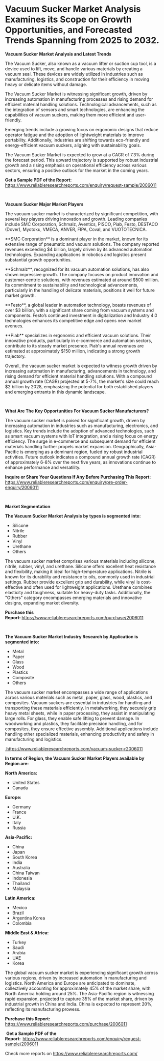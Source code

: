 <p><h1>Vacuum Sucker Market Analysis Examines its Scope on Growth Opportunities, and Forecasted Trends Spanning from 2025 to 2032.</h1></p><p><strong>Vacuum Sucker Market Analysis and Latest Trends</strong></p>
<p><p>The Vacuum Sucker, also known as a vacuum lifter or suction cup tool, is a device used to lift, move, and handle various materials by creating a vacuum seal. These devices are widely utilized in industries such as manufacturing, logistics, and construction for their efficiency in moving heavy or delicate items without damage. </p><p>The Vacuum Sucker Market is witnessing significant growth, driven by increasing automation in manufacturing processes and rising demand for efficient material handling solutions. Technological advancements, such as the integration of sensors and smart technologies, are enhancing the capabilities of vacuum suckers, making them more efficient and user-friendly. </p><p>Emerging trends include a growing focus on ergonomic designs that reduce operator fatigue and the adoption of lightweight materials to improve portability. Additionally, industries are shifting towards eco-friendly and energy-efficient vacuum suckers, aligning with sustainability goals. </p><p>The Vacuum Sucker Market is expected to grow at a CAGR of 7.3% during the forecast period. This upward trajectory is supported by robust industrial growth and a rising emphasis on operational efficiency across various sectors, ensuring a positive outlook for the market in the coming years.</p></p>
<p><strong>Get a Sample PDF of the Report:&nbsp;</strong> <a href="https://www.reliableresearchreports.com/enquiry/request-sample/2006011?utm_campaign=3364&utm_medium=2&utm_source=Github&utm_content=ia&utm_term=11042025&utm_id=vacuum-sucker">https://www.reliableresearchreports.com/enquiry/request-sample/2006011</a></p>
<p>&nbsp;</p>
<p><strong>Vacuum Sucker Major Market Players</strong></p>
<p><p>The vacuum sucker market is characterized by significant competition, with several key players driving innovation and growth. Leading companies include SMC Corporation, Schmalz, Aventics, PISCO, Piab, Festo, DESTACO (Dover), Myotoku, VMECA, ANVER, FIPA, Coval, and VUOTOTECNICA.</p><p>**SMC Corporation** is a dominant player in the market, known for its extensive range of pneumatic and vacuum solutions. The company reported revenues exceeding $4 billion, largely driven by its advanced automation technologies. Expanding applications in robotics and logistics present substantial growth opportunities.</p><p>**Schmalz**, recognized for its vacuum automation solutions, has also shown impressive growth. The company focuses on product innovation and customer-centric solutions, with revenues estimated at around $500 million. Its commitment to sustainability and technological advancements, particularly in the handling of delicate materials, positions it well for future market growth.</p><p>**Festo**, a global leader in automation technology, boasts revenues of over $3 billion, with a significant share coming from vacuum systems and components. Festo’s continued investment in digitalization and Industry 4.0 technologies enhances its competitive edge and opens new market avenues.</p><p>**Piab** specializes in ergonomic and efficient vacuum solutions. Their innovative products, particularly in e-commerce and automation sectors, contribute to its steady market presence. Piab's annual revenues are estimated at approximately $150 million, indicating a strong growth trajectory.</p><p>Overall, the vacuum sucker market is expected to witness growth driven by increasing automation in manufacturing, advancements in technology, and rising demand for efficient material handling solutions. With a compound annual growth rate (CAGR) projected at 5-7%, the market's size could reach $2 billion by 2028, emphasizing the potential for both established players and emerging entrants in this dynamic landscape.</p></p>
<p>&nbsp;</p>
<p><strong>What Are The Key Opportunities For Vacuum Sucker Manufacturers?</strong></p>
<p><p>The vacuum sucker market is poised for significant growth, driven by increasing automation in industries such as manufacturing, electronics, and logistics. Key trends include the adoption of advanced technologies, such as smart vacuum systems with IoT integration, and a rising focus on energy efficiency. The surge in e-commerce and subsequent demand for efficient materials handling further propels market expansion. Geographically, Asia-Pacific is emerging as a dominant region, fueled by robust industrial activities. Future outlook indicates a compound annual growth rate (CAGR) of approximately 6-8% over the next five years, as innovations continue to enhance performance and versatility.</p></p>
<p><strong>Inquire or Share Your Questions If Any Before Purchasing This Report:</strong> <a href="https://www.reliableresearchreports.com/enquiry/pre-order-enquiry/2006011?utm_campaign=3364&utm_medium=2&utm_source=Github&utm_content=ia&utm_term=11042025&utm_id=vacuum-sucker">https://www.reliableresearchreports.com/enquiry/pre-order-enquiry/2006011</a></p>
<p>&nbsp;</p>
<p><strong>Market Segmentation</strong></p>
<p><strong>The Vacuum Sucker Market Analysis by types is segmented into:</strong></p>
<p><ul><li>Silicone</li><li>Nitrile</li><li>Rubber</li><li>Vinyl</li><li>Urethane</li><li>Others</li></ul></p>
<p><p>The vacuum sucker market comprises various materials including silicone, nitrile, rubber, vinyl, and urethane. Silicone offers excellent heat resistance and flexibility, making it ideal for high-temperature applications. Nitrile is known for its durability and resistance to oils, commonly used in industrial settings. Rubber provide excellent grip and durability, while vinyl is cost-effective and often used for lightweight applications. Urethane combines elasticity and toughness, suitable for heavy-duty tasks. Additionally, the "Others" category encompasses emerging materials and innovative designs, expanding market diversity.</p></p>
<p><strong>Purchase this Report:&nbsp;</strong><a href="https://www.reliableresearchreports.com/purchase/2006011?utm_campaign=3364&utm_medium=2&utm_source=Github&utm_content=ia&utm_term=11042025&utm_id=vacuum-sucker">https://www.reliableresearchreports.com/purchase/2006011</a></p>
<p>&nbsp;</p>
<p><strong>The Vacuum Sucker Market Industry Research by Application is segmented into:</strong></p>
<p><ul><li>Metal</li><li>Paper</li><li>Glass</li><li>Wood</li><li>Plastics</li><li>Composite</li><li>Others</li></ul></p>
<p><p>The vacuum sucker market encompasses a wide range of applications across various materials such as metal, paper, glass, wood, plastics, and composites. Vacuum suckers are essential in industries for handling and transporting these materials efficiently. In metalworking, they securely grip heavy metal sheets, while in paper processing, they assist in manipulating large rolls. For glass, they enable safe lifting to prevent damage. In woodworking and plastics, they facilitate precision handling, and for composites, they ensure effective assembly. Additional applications include handling other specialized materials, enhancing productivity and safety in manufacturing and logistics.</p></p>
<p><a href="https://www.reliableresearchreports.com/vacuum-sucker-r2006011?utm_campaign=3364&utm_medium=2&utm_source=Github&utm_content=ia&utm_term=11042025&utm_id=vacuum-sucker">&nbsp;https://www.reliableresearchreports.com/vacuum-sucker-r2006011</a></p>
<p><strong>In terms of Region, the Vacuum Sucker Market Players available by Region are:</strong></p>
<p>
    <p> <strong> North America: </strong>
        <ul>
            <li>United States</li>
            <li>Canada</li>
        </ul>
        </p> 
    <p> <strong> Europe: </strong>
        <ul>
            <li>Germany</li>
            <li>France</li>
            <li>U.K.</li>
            <li>Italy</li>
            <li>Russia</li>
        </ul>
        </p> 
    <p> <strong> Asia-Pacific: </strong>
        <ul>
            <li>China</li>
            <li>Japan</li>
            <li>South Korea</li>
            <li>India</li>
            <li>Australia</li>
            <li>China Taiwan</li>
            <li>Indonesia</li>
            <li>Thailand</li>
            <li>Malaysia</li>
        </ul>
        </p> 
    <p> <strong> Latin America: </strong>
        <ul>
            <li>Mexico</li>
            <li>Brazil</li>
            <li>Argentina Korea</li>
            <li>Colombia</li>
        </ul>
        </p> 
    <p> <strong> Middle East & Africa: </strong>
        <ul>
            <li>Turkey</li>
            <li>Saudi</li>
            <li>Arabia</li>
            <li>UAE</li>
            <li>Korea</li>
        </ul>
    </p>
    </p>
<p><p>The global vacuum sucker market is experiencing significant growth across various regions, driven by increased automation in manufacturing and logistics. North America and Europe are anticipated to dominate, collectively accounting for approximately 45% of the market share, with North America holding around 25%. The Asia-Pacific region is witnessing rapid expansion, projected to capture 35% of the market share, driven by industrial growth in China and India. China is expected to represent 20%, reflecting its manufacturing prowess.</p></p>
<p><strong>Purchase this Report: </strong><a href="https://www.reliableresearchreports.com/purchase/2006011?utm_campaign=3364&utm_medium=2&utm_source=Github&utm_content=ia&utm_term=11042025&utm_id=vacuum-sucker">https://www.reliableresearchreports.com/purchase/2006011</a></p>
<p>&nbsp;<strong>Get a Sample PDF of the Report:&nbsp;&nbsp;</strong><a href="https://www.reliableresearchreports.com/enquiry/request-sample/2006011?utm_campaign=3364&utm_medium=2&utm_source=Github&utm_content=ia&utm_term=11042025&utm_id=vacuum-sucker">https://www.reliableresearchreports.com/enquiry/request-sample/2006011</a></p>
<p><strong></strong></p>
<p>Check more reports on <a href="https://www.reliableresearchreports.com/?utm_campaign=3364&utm_medium=2&utm_source=Github&utm_content=ia&utm_term=11042025&utm_id=vacuum-sucker">https://www.reliableresearchreports.com/</a></p>
